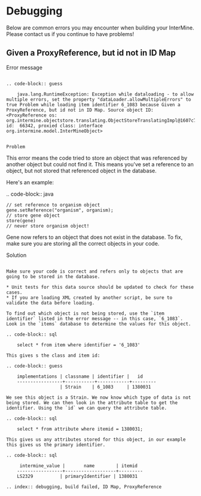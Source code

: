 Debugging
================================

Below are common errors you may encounter when building your InterMine. Please contact us if you continue to have problems!


Given a ProxyReference, but id not in ID Map
------------------------------------------------

Error message
~~~~~~~~~~~~~~~~~~~~~~~~~~~~~~~~~~~~~~~~~~~~

.. code-block:: guess

    java.lang.RuntimeException: Exception while dataloading - to allow multiple errors, set the property "dataLoader.allowMultipleErrors" to true Problem while loading item identifier 6_1083 because Given a ProxyReference, but id not in ID Map. Source object ID: <ProxyReference os: org.intermine.objectstore.translating.ObjectStoreTranslatingImpl@1607c7a, id:  66342, proxied class: interface org.intermine.model.InterMineObject>


Problem
~~~~~~~~~~~~~~~~~~~~~~~~~~~~~~~~~~~~~~~~~~~~    

This error means the code tried to store an object that was referenced by another object but could not find it. This means you've set a reference to an object, but not stored that referenced object in the database.

Here's an example:

.. code-block:: java

    // set reference to organism object
    gene.setReference("organism", organism);
    // store gene object
    store(gene)
    // never store organism object!

Gene now refers to an object that does not exist in the database. To fix, make sure you are storing all the correct objects in your code.


Solution
~~~~~~~~~~~~~~~~~~~~~~~~~~~~~~~~~~~~~~~~~~~~    

Make sure your code is correct and refers only to objects that are going to be stored in the database.

* Unit tests for this data source should be updated to check for these cases.
* If you are loading XML created by another script, be sure to validate the data before loading.

To find out which object is not being stored, use the `item identifier` listed in the error message -- in this case, `6_1083`. Look in the `items` database to determine the values for this object.

.. code-block:: sql

    select * from item where identifier = '6_1083'
    
This gives s the class and item id:

.. code-block:: guess

    implementations | classname | identifier |   id
    -----------------+-----------+------------+---------
                    | Strain    | 6_1083     | 1380031

We see this object is a Strain. We now know which type of data is not being stored. We can then look in the attribute table to get the identifier. Using the `id` we can query the attribute table.

.. code-block:: sql

    select * from attribute where itemid = 1380031;

This gives us any attributes stored for this object, in our example this gives us the primary identifier.

.. code-block:: sql

     intermine_value |       name        | itemid
    -----------------+-------------------+---------
    LS2329          | primaryIdentifier | 1380031

.. index:: debugging, build failed, ID Map, ProxyReference
